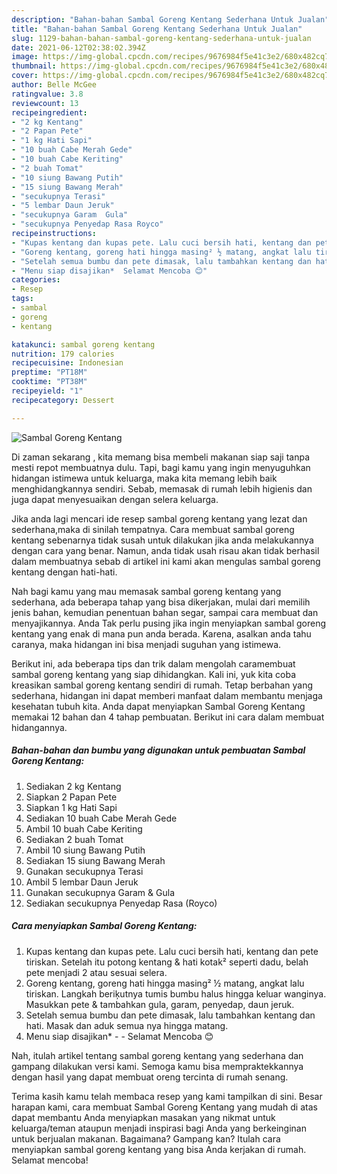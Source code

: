 ```yaml
---
description: "Bahan-bahan Sambal Goreng Kentang Sederhana Untuk Jualan"
title: "Bahan-bahan Sambal Goreng Kentang Sederhana Untuk Jualan"
slug: 1129-bahan-bahan-sambal-goreng-kentang-sederhana-untuk-jualan
date: 2021-06-12T02:38:02.394Z
image: https://img-global.cpcdn.com/recipes/9676984f5e41c3e2/680x482cq70/sambal-goreng-kentang-foto-resep-utama.jpg
thumbnail: https://img-global.cpcdn.com/recipes/9676984f5e41c3e2/680x482cq70/sambal-goreng-kentang-foto-resep-utama.jpg
cover: https://img-global.cpcdn.com/recipes/9676984f5e41c3e2/680x482cq70/sambal-goreng-kentang-foto-resep-utama.jpg
author: Belle McGee
ratingvalue: 3.8
reviewcount: 13
recipeingredient:
- "2 kg Kentang"
- "2 Papan Pete"
- "1 kg Hati Sapi"
- "10 buah Cabe Merah Gede"
- "10 buah Cabe Keriting"
- "2 buah Tomat"
- "10 siung Bawang Putih"
- "15 siung Bawang Merah"
- "secukupnya Terasi"
- "5 lembar Daun Jeruk"
- "secukupnya Garam  Gula"
- "secukupnya Penyedap Rasa Royco"
recipeinstructions:
- "Kupas kentang dan kupas pete. Lalu cuci bersih hati, kentang dan pete tiriskan. Setelah itu potong kentang &amp; hati kotak² seperti dadu, belah pete menjadi 2 atau sesuai selera."
- "Goreng kentang, goreng hati hingga masing² ½ matang, angkat lalu tiriskan. Langkah beriķutnya tumis bumbu halus hingga keluar wanginya. Masukkan pete &amp; tambahkan gula, garam, penyedap, daun jeruk."
- "Setelah semua bumbu dan pete dimasak, lalu tambahkan kentang dan hati. Masak dan aduk semua nya hingga matang."
- "Menu siap disajikan*  Selamat Mencoba 😊"
categories:
- Resep
tags:
- sambal
- goreng
- kentang

katakunci: sambal goreng kentang 
nutrition: 179 calories
recipecuisine: Indonesian
preptime: "PT18M"
cooktime: "PT38M"
recipeyield: "1"
recipecategory: Dessert

---
```



![Sambal Goreng Kentang](https://img-global.cpcdn.com/recipes/9676984f5e41c3e2/680x482cq70/sambal-goreng-kentang-foto-resep-utama.jpg)

Di zaman  sekarang , kita memang bisa membeli makanan siap saji tanpa mesti repot membuatnya dulu. Tapi, bagi kamu yang ingin menyuguhkan hidangan istimewa untuk keluarga, maka kita memang lebih baik menghidangkannya sendiri. Sebab, memasak di rumah lebih higienis dan juga dapat menyesuaikan dengan selera keluarga.

Jika anda lagi mencari ide resep sambal goreng kentang yang lezat dan sederhana,maka di sinilah tempatnya. Cara membuat sambal goreng kentang  sebenarnya tidak susah untuk dilakukan jika anda melakukannya dengan cara yang benar. Namun, anda tidak usah risau akan tidak berhasil dalam membuatnya 
sebab di artikel ini kami akan mengulas sambal goreng kentang dengan hati-hati.  



Nah bagi kamu yang mau memasak sambal goreng kentang yang sederhana, ada beberapa tahap yang bisa dikerjakan, mulai dari memilih jenis bahan, kemudian penentuan bahan segar, sampai cara membuat dan menyajikannya. Anda Tak perlu pusing jika ingin menyiapkan sambal goreng kentang yang enak di mana pun anda berada. Karena, asalkan anda  tahu caranya, maka hidangan ini bisa menjadi suguhan yang istimewa.

Berikut ini, ada beberapa tips dan trik dalam mengolah caramembuat sambal goreng kentang yang siap dihidangkan. Kali ini, yuk kita coba kreasikan sambal goreng kentang sendiri di rumah. Tetap berbahan yang sederhana, hidangan ini dapat memberi manfaat dalam membantu menjaga kesehatan tubuh kita. Anda dapat menyiapkan Sambal Goreng Kentang memakai 12 bahan dan 4 tahap pembuatan. Berikut ini cara dalam membuat hidangannya.

<!--inarticleads1-->

##### Bahan-bahan dan bumbu yang digunakan untuk pembuatan Sambal Goreng Kentang:

1. Sediakan 2 kg Kentang
1. Siapkan 2 Papan Pete
1. Siapkan 1 kg Hati Sapi
1. Sediakan 10 buah Cabe Merah Gede
1. Ambil 10 buah Cabe Keriting
1. Sediakan 2 buah Tomat
1. Ambil 10 siung Bawang Putih
1. Sediakan 15 siung Bawang Merah
1. Gunakan secukupnya Terasi
1. Ambil 5 lembar Daun Jeruk
1. Gunakan secukupnya Garam &amp; Gula
1. Sediakan secukupnya Penyedap Rasa (Royco)




<!--inarticleads2-->

##### Cara menyiapkan Sambal Goreng Kentang:

1. Kupas kentang dan kupas pete. Lalu cuci bersih hati, kentang dan pete tiriskan. Setelah itu potong kentang &amp; hati kotak² seperti dadu, belah pete menjadi 2 atau sesuai selera.
1. Goreng kentang, goreng hati hingga masing² ½ matang, angkat lalu tiriskan. Langkah beriķutnya tumis bumbu halus hingga keluar wanginya. Masukkan pete &amp; tambahkan gula, garam, penyedap, daun jeruk.
1. Setelah semua bumbu dan pete dimasak, lalu tambahkan kentang dan hati. Masak dan aduk semua nya hingga matang.
1. Menu siap disajikan* -  - Selamat Mencoba 😊




Nah, itulah artikel tentang  sambal goreng kentang  yang sederhana dan gampang dilakukan versi kami. Semoga kamu bisa mempraktekkannya dengan hasil yang dapat membuat oreng tercinta di rumah senang. 

Terima kasih kamu telah membaca resep yang kami tampilkan di sini. Besar harapan kami, cara membuat  Sambal Goreng Kentang yang mudah di atas dapat membantu Anda menyiapkan masakan yang nikmat untuk keluarga/teman ataupun menjadi inspirasi bagi Anda yang berkeinginan untuk berjualan makanan. Bagaimana? Gampang kan? Itulah cara menyiapkan sambal goreng kentang yang bisa Anda kerjakan di rumah. Selamat mencoba!

